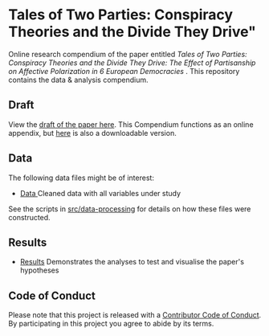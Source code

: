 # Tales of Two Parties: Conspiracy Theories and the Divide They Drive"
Online research compendium of the paper entitled _Tales of Two Parties: Conspiracy Theories and the Divide They Drive:  The Effect of Partisanship on Affective Polarization in 6 European Democracies_ . This repository contains the data &amp; analysis compendium.

## Draft
View the [draft of the paper here](report/draft.pdf). This Compendium functions as an online appendix, but [here](report/appendix.pdf) is also a downloadable version.


## Data
The following data files might be of interest:

* [Data ](data/intermediate/cleandata.RData) Cleaned data with all variables under study

See the scripts in [src/data-processing](src/data-processing/preparedata.md) for details on how these files were constructed.

## Results
* [Results](src/analysis/Analysis.md) Demonstrates the analyses to test and visualise the paper's hypotheses 

## Code of Conduct
Please note that this project is released with a [Contributor Code of Conduct](CONDUCT.md). By participating in this project you agree to abide by its terms.
